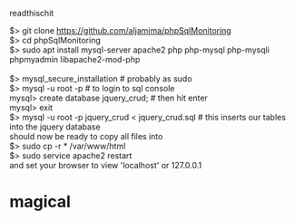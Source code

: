 readthischit<br />

$> git clone https://github.com/aljamima/phpSqlMonitoring <br />
$> cd phpSqlMonitoring<br />
$> sudo apt install mysql-server apache2 php php-mysql php-mysqli phpmyadmin libapache2-mod-php<br />
<br />
$> mysql_secure_installation # probably as sudo<br />
$> mysql -u root -p   # to login to sql console<br />
mysql> create database jquery_crud; # then hit enter<br />
mysql> exit<br />
$> mysql -u root -p jquery_crud < jquery_crud.sql   # this inserts our tables into the jquery database<br />
should now be ready to copy all files into <br />
$> sudo cp -r * /var/www/html<br />
$> sudo service apache2 restart<br />
and set your browser to view 'localhost' or 127.0.0.1<br />

# magical
